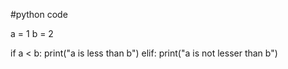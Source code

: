 #python code

a = 1
b = 2

if a < b:
    print("a is less than b")
elif:
    print("a is not lesser than b")
